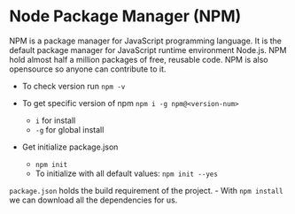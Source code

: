 # Node Package Manager (NPM)

NPM is a package manager for JavaScript programming language. It is the default package manager for JavaScript runtime environment Node.js. NPM hold almost half a million packages of free, reusable code. NPM is also opensource so anyone can contribute to it.

* To check version run `npm -v`
* To get specific version of npm `npm i -g npm@<version-num>`
    * `i` for install
    * `-g` for global install

* Get initialize package.json
    * `npm init`
    * To initialize with all default values: `npm init --yes`

`package.json` holds the build requirement of the project.
    - With `npm install` we can download all the dependencies for us.
